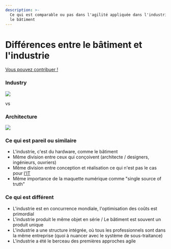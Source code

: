 ```yaml
---
description: >-
  Ce qui est comparable ou pas dans l'agilité appliquée dans l'industrie ou dans
  le bâtiment
---
```


# Différences entre le bâtiment et l'industrie

[Vous pouvez contribuer ! ](../communaute-agile-bim/contribuer.md)

### Industry

![](../../.gitbook/assets/photo-1455165814004-1126a7199f9b.jpeg)

vs 

### Architecture

![](../../.gitbook/assets/photo-1503387762-592deb58ef4e.jpeg)

### Ce qui est pareil ou similaire

* L'industrie, c'est du hardware, comme le bâtiment
* Même division entre ceux qui conçoivent \(architecte / designers, ingénieurs, ouvriers\) 
* Même division entre conception et réalisation ce qui n'est pas le cas pour [l'IT](difference-it-construction-agile.md)
* Même importance de la maquette numérique comme "single source of truth"

### Ce qui est différent

* L'industrie est en concurrence mondiale, l'optimisation des coûts est primordial
* L'industrie produit le même objet en série / Le bâtiment est souvent un produit unique
* L'industrie a une structure intégrée, où tous les professionnels sont dans la même entreprise \(quoi à nuancer avec le système de sous-traitance\)
* L'industrie a été le berceau des premières approches agile



